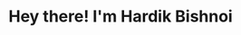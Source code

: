 <h1> Hey there! I'm Hardik Bishnoi <h1>

<!---
snowclipsed/snowclipsed is a ✨ special ✨ repository because its `README.md` (this file) appears on your GitHub profile.
You can click the Preview link to take a look at your changes.
--->
